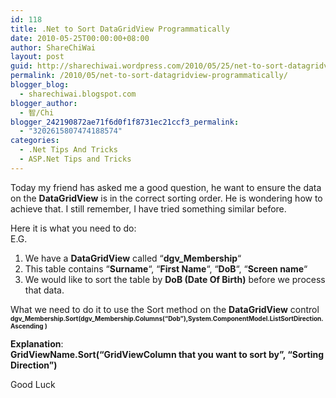 ```yaml
---
id: 118
title: .Net to Sort DataGridView Programmatically
date: 2010-05-25T00:00:00+08:00
author: ShareChiWai
layout: post
guid: http://sharechiwai.wordpress.com/2010/05/25/net-to-sort-datagridview-programmatically
permalink: /2010/05/net-to-sort-datagridview-programmatically/
blogger_blog:
  - sharechiwai.blogspot.com
blogger_author:
  - 智/Chi
blogger_242190872ae71f6d0f1f8731ec21ccf3_permalink:
  - "3202615807474188574"
categories:
  - .Net Tips And Tricks
  - ASP.Net Tips and Tricks
---
```

Today my friend has asked me a good question, he want to ensure the data on the **DataGridView** is in the correct sorting order. He is wondering how to achieve that. I still remember, I have tried something similar before. 

Here it is what you need to do:  
E.G. 

  1. We have a **DataGridView** called &#8220;**dgv_Membership**&#8220;
  2. This table contains &#8220;**Surname**&#8220;, &#8220;**First Name**&#8220;, &#8220;**DoB**&#8220;, &#8220;**Screen name**&#8220;
  3. We would like to sort the table by **DoB (Date Of Birth)** before we process that data.

What we need to do it to use the Sort method on the **DataGridView** control  
<span style="font-size:x-small;"><b>dgv_Membership.Sort(dgv_Membership.Columns(&#8220;Dob&#8221;),System.ComponentModel.ListSortDirection.Ascending )</b></span>

**Explanation**:  
**GridViewName.Sort(&#8220;GridViewColumn that you want to sort by&#8221;, &#8220;Sorting Direction&#8221;)**

Good Luck